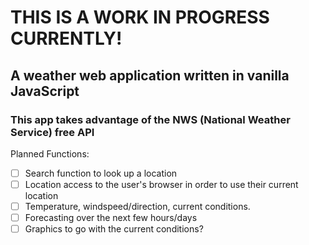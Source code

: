# THIS IS A WORK IN PROGRESS CURRENTLY!

## A weather web application written in vanilla JavaScript

### This app takes advantage of the NWS (National Weather Service) free API

Planned Functions:
- [ ] Search function to look up a location
- [ ] Location access to the user's browser in order to use their current location
- [ ] Temperature, windspeed/direction, current conditions.
- [ ] Forecasting over the next few hours/days
- [ ] Graphics to go with the current conditions?
